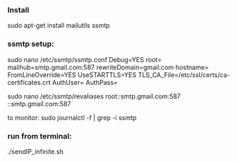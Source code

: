 ### Install
sudo apt-get install mailutils ssmtp

### ssmtp setup:
sudo nano /etc/ssmtp/ssmtp.conf
Debug=YES
root=<email>
mailhub=smtp.gmail.com:587
rewriteDomain=gmail.com
hostname=<localhost>
FromLineOverride=YES
UseSTARTTLS=YES
TLS_CA_File=/etc/ssl/certs/ca-certificates.crt
AuthUser=<email>
AuthPass=<passwd>

sudo nano /etc/ssmtp/revaliases
root:<email>:smtp.gmail.com:587
<username>:<email>:smtp.gmail.com:587

to monitor: sudo journalctl -f | grep -i ssmtp

### run from terminal:
./sendIP_infinite.sh <target email> <subject>
